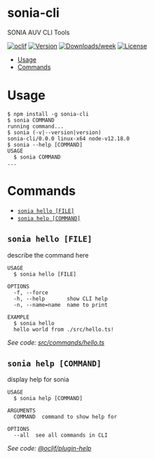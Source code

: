 sonia-cli
=========

SONIA AUV CLI Tools

[![oclif](https://img.shields.io/badge/cli-oclif-brightgreen.svg)](https://oclif.io)
[![Version](https://img.shields.io/npm/v/sonia-cli.svg)](https://npmjs.org/package/sonia-cli)
[![Downloads/week](https://img.shields.io/npm/dw/sonia-cli.svg)](https://npmjs.org/package/sonia-cli)
[![License](https://img.shields.io/npm/l/sonia-cli.svg)](https://github.com/sonia-auv/sonia-cli/blob/master/package.json)

<!-- toc -->
* [Usage](#usage)
* [Commands](#commands)
<!-- tocstop -->
# Usage
<!-- usage -->
```sh-session
$ npm install -g sonia-cli
$ sonia COMMAND
running command...
$ sonia (-v|--version|version)
sonia-cli/0.0.0 linux-x64 node-v12.18.0
$ sonia --help [COMMAND]
USAGE
  $ sonia COMMAND
...
```
<!-- usagestop -->
# Commands
<!-- commands -->
* [`sonia hello [FILE]`](#sonia-hello-file)
* [`sonia help [COMMAND]`](#sonia-help-command)

## `sonia hello [FILE]`

describe the command here

```
USAGE
  $ sonia hello [FILE]

OPTIONS
  -f, --force
  -h, --help       show CLI help
  -n, --name=name  name to print

EXAMPLE
  $ sonia hello
  hello world from ./src/hello.ts!
```

_See code: [src/commands/hello.ts](https://github.com/sonia-auv/sonia-cli/blob/v0.0.0/src/commands/hello.ts)_

## `sonia help [COMMAND]`

display help for sonia

```
USAGE
  $ sonia help [COMMAND]

ARGUMENTS
  COMMAND  command to show help for

OPTIONS
  --all  see all commands in CLI
```

_See code: [@oclif/plugin-help](https://github.com/oclif/plugin-help/blob/v3.1.0/src/commands/help.ts)_
<!-- commandsstop -->
